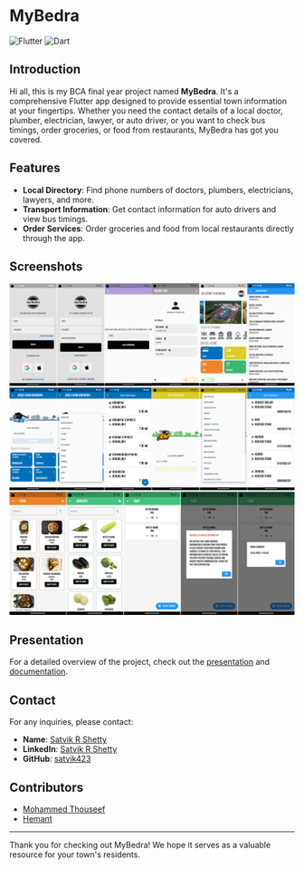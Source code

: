 # MyBedra

![Flutter](https://img.shields.io/badge/Flutter-3A2F8B?logo=flutter&logoColor=white)
![Dart](https://img.shields.io/badge/Dart-0175C2?logo=dart&logoColor=white)

## Introduction

Hi all, this is my BCA final year project named **MyBedra**. It's a comprehensive Flutter app designed to provide essential town information at your fingertips. Whether you need the contact details of a local doctor, plumber, electrician, lawyer, or auto driver, or you want to check bus timings, order groceries, or food from restaurants, MyBedra has got you covered.

## Features

- **Local Directory**: Find phone numbers of doctors, plumbers, electricians, lawyers, and more.
- **Transport Information**: Get contact information for auto drivers and view bus timings.
- **Order Services**: Order groceries and food from local restaurants directly through the app.

## Screenshots

![Home Screen](image1.png)
![Directory Screen](image2.png)
![Order Screen](image3.png)

## Presentation

For a detailed overview of the project, check out the [presentation](myBedra.pptx) and [documentation](myBedra.pdf).

## Contact

For any inquiries, please contact:
- **Name**: [Satvik R Shetty](mailto:satvikrshetty423@gmail.com)
- **LinkedIn**: [Satvik R Shetty](https://www.linkedin.com/in/satvik-r-shetty/)
- **GitHub**: [satvik423](https://github.com/satvik423)

## Contributors

- [Mohammed Thouseef](https://github.com/thousee)
- [Hemant](#)

---

Thank you for checking out MyBedra! We hope it serves as a valuable resource for your town's residents.

